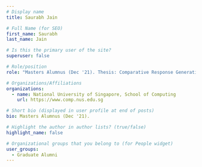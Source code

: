 ```yaml
---
# Display name
title: Saurabh Jain

# Full Name (for SEO) 
first_name: Saurabh
last_name: Jain

# Is this the primary user of the site?
superuser: false

# Role/position
role: "Masters Alumnus (Dec '21). Thesis: Comparative Response Generation."

# Organizations/Affiliations
organizations:
  - name: National University of Singapore, School of Computing
    url: https://www.comp.nus.edu.sg

# Short bio (displayed in user profile at end of posts)
bio: Masters Alumnus (Dec '21). 

# Highlight the author in author lists? (true/false)
highlight_name: false

# Organizational groups that you belong to (for People widget)
user_groups:
  - Graduate Alumni
---
```


